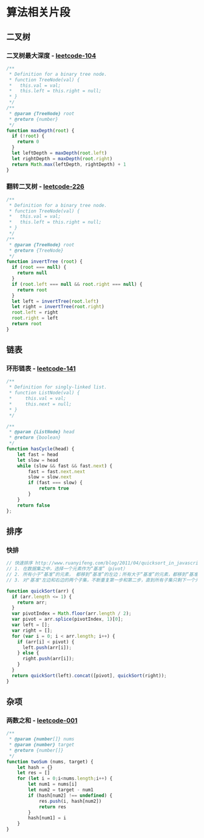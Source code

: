 # 算法相关片段
## 二叉树
### 二叉树最大深度 - [leetcode-104](https://leetcode-cn.com/problems/maximum-depth-of-binary-tree/)
```js
/**
 * Definition for a binary tree node.
 * function TreeNode(val) {
 *   this.val = val;
 *   this.left = this.right = null;
 * }
 */
/**
 * @param {TreeNode} root
 * @return {number}
 */
function maxDepth(root) {
  if (!root) {
    return 0
  }
  let leftDepth = maxDepth(root.left)
  let rightDepth = maxDepth(root.right)
  return Math.max(leftDepth, rightDepth) + 1
}
```

### 翻转二叉树 - [leetcode-226](https://leetcode-cn.com/problems/invert-binary-tree/)
```js
/**
 * Definition for a binary tree node.
 * function TreeNode(val) {
 *   this.val = val;
 *   this.left = this.right = null;
 * }
 */
/**
 * @param {TreeNode} root
 * @return {TreeNode}
 */
function invertTree (root) {
  if (root === null) {
    return null
  }
  if (root.left === null && root.right === null) {
    return root
  }
  let left = invertTree(root.left)
  let right = invertTree(root.right)
  root.left = right
  root.right = left
  return root
}
```

## 链表
### 环形链表 - [leetcode-141](https://leetcode-cn.com/problems/linked-list-cycle/)
```js
/**
 * Definition for singly-linked list.
 * function ListNode(val) {
 *     this.val = val;
 *     this.next = null;
 * }
 */

/**
 * @param {ListNode} head
 * @return {boolean}
 */
function hasCycle(head) {
    let fast = head
    let slow = head
    while (slow && fast && fast.next) {
        fast = fast.next.next
        slow = slow.next
        if (fast === slow) {
            return true
        }
    }
    return false
};
```

## 排序
### 快排
```js
// 快速排序 http://www.ruanyifeng.com/blog/2011/04/quicksort_in_javascript.html
// 1. 在数据集之中，选择一个元素作为“基准”（pivot）
// 2. 所有小于“基准”的元素， 都移到“基准”的左边；所有大于“基准”的元素，都移到“基准”的右边。
// 3. 对"基准"左边和右边的两个子集，不断重复第一步和第二步，直到所有子集只剩下一个元素为止。

function quickSort(arr) {
  if (arr.length <= 1) {
    return arr;
  }
  var pivotIndex = Math.floor(arr.length / 2);
  var pivot = arr.splice(pivotIndex, 1)[0];
  var left = [];
  var right = [];
  for (var i = 0; i < arr.length; i++) {
    if (arr[i] < pivot) {
      left.push(arr[i]);
    } else {
      right.push(arr[i]);
    }
  }
  return quickSort(left).concat([pivot], quickSort(right));
}
```

## 杂项
### 两数之和 - [leetcode-001](https://leetcode-cn.com/problems/two-sum/)
```js
/**
 * @param {number[]} nums
 * @param {number} target
 * @return {number[]}
 */
function twoSum (nums, target) {
    let hash = {}
    let res = []
    for (let i = 0;i<nums.length;i++) {
        let num1 = nums[i]
        let num2 = target - num1
        if (hash[num2] !== undefined) {
            res.push(i, hash[num2])
            return res
        }
        hash[num1] = i
    }
}
```